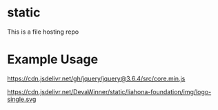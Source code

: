 # static

This is a file hosting repo

# Example Usage

https://cdn.jsdelivr.net/gh/jquery/jquery@3.6.4/src/core.min.js

https://cdn.jsdelivr.net/DevaWinner/static/liahona-foundation/img/logo-single.svg
